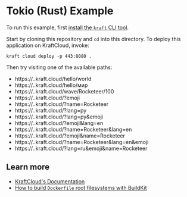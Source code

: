 # Tokio (Rust) Example

To run this example, first [install the `kraft` CLI tool](https://unikraft.org/docs/cli).

Start by cloning this repository and `cd` into this directory.
To deploy this application on KraftCloud, invoke:

```console
kraft cloud deploy -p 443:8080 .
```

Then try visiting one of the available paths:
- https://<NAME>.<METRO>.kraft.cloud/hello/world
- https://<NAME>.<METRO>.kraft.cloud/hello/мир
- https://<NAME>.<METRO>.kraft.cloud/wave/Rocketeer/100
- https://<NAME>.<METRO>.kraft.cloud/?emoji
- https://<NAME>.<METRO>.kraft.cloud/?name=Rocketeer
- https://<NAME>.<METRO>.kraft.cloud/?lang=ру
- https://<NAME>.<METRO>.kraft.cloud/?lang=ру&emoji
- https://<NAME>.<METRO>.kraft.cloud/?emoji&lang=en
- https://<NAME>.<METRO>.kraft.cloud/?name=Rocketeer&lang=en
- https://<NAME>.<METRO>.kraft.cloud/?emoji&name=Rocketeer
- https://<NAME>.<METRO>.kraft.cloud/?name=Rocketeer&lang=en&emoji
- https://<NAME>.<METRO>.kraft.cloud/?lang=ru&emoji&name=Rocketeer

## Learn more

- [KraftCloud's Documentation](https://docs.kraft.cloud)
- [How to build `Dockerfile` root filesystems with BuildKit](https://unikraft.org/docs/getting-started/integrations/buildkit)
